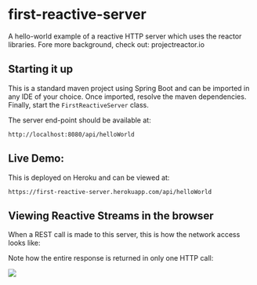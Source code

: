 # first-reactive-server
A hello-world example of a reactive HTTP server which uses the reactor libraries. Fore more background, check out: projectreactor.io

## Starting it up
This is a standard maven project using Spring Boot and can be imported in any IDE of your choice. Once imported, resolve the maven dependencies. Finally, start the `FirstReactiveServer` class.

The server end-point should be available at:

    http://localhost:8080/api/helloWorld
    
## Live Demo:

This is deployed on Heroku and can be viewed at:

    https://first-reactive-server.herokuapp.com/api/helloWorld

## Viewing Reactive Streams in the browser
When a REST call is made to this server, this is how the network access looks like:

Note how the entire response is returned in only one HTTP call: 

![](http://g.recordit.co/NXwRi8GPPz.gif)
